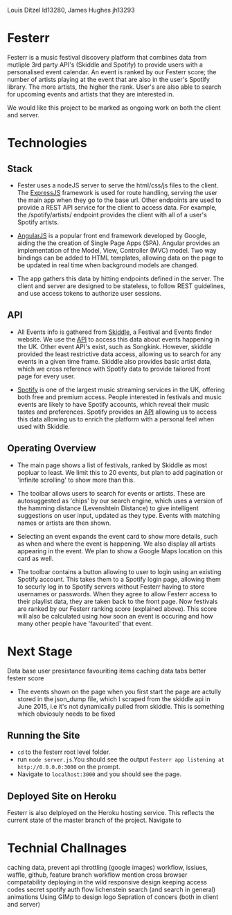 Louis Ditzel ld13280, James Hughes jh13293

# Festerr
Festerr is a music festival discovery platform that combines data from mutliple 3rd party API's (Skiddle and Spotify) to provide users with a personalised event calendar. An event is ranked by our Festerr score; the number of artists playing at the event that are also in the user's Spotify library. The more artists, the higher the rank. User's are also able to search for upcoming events and artists that they are interested in.

We would like this project to be marked as ongoing work on both the client and server.  

# Technologies
## Stack
 * Fester uses a nodeJS server to serve the html/css/js files to the client. The [ExpressJS](http://expressjs.com/) framework is used for route handling, serving the user the main app when they go to the base url. Other endpoints are used to provide a REST API service for the client to access data. For example, the /spotify/artists/ endpoint provides the client with all of a user's Spotify artists. 
    
 * [AngularJS](https://angularjs.org/) is a popular front end framework developed by Google, aiding the the creation of Single Page Apps (SPA). Angular provides an implementation of the Model, View, Controller (MVC) model. Two way bindings can be added to HTML templates, allowing data on the page to be updated in real time when background models are changed.
 
 * The app gathers this data by hitting endpoints defined in the server. The client and server are designed to be stateless, to follow REST guidelines, and use access tokens to authorize user sessions.
    
## API    
 * All Events info is gathered from [Skiddle](http://www.skiddle.com), a Festival and Events finder website. We use the [API](http://www.skiddle.com/api/) to access this data about events happening in the UK. Other event API's exist, such as Songkink. However, skiddle provided the least restrictive data access, allowing us to search for any events in a given time frame. Skiddle also provides basic artist data, which we cross reference with Spotify data to provide tailored front page for every user.
    
 * [Spotify](https://www.spotify.com/uk/) is one of the largest music streaming services in the UK, offering both free and premium access. People interested in festivals and music events are likely to have Spotify accounts, which reveal their music tastes and preferences. Spotify provides an [API](https://developer.spotify.com/web-api/) allowing us to access this data allowing us to enrich the platform with a personal feel when used with Skiddle.
     

## Operating Overview
 * The main page shows a list of festivals, ranked by Skiddle as most popluar to least. We limit this to 20 events, but plan to add pagination or 'infinite scrolling' to show more than this. 
 
 * The toolbar allows users to search for events or artists. These are autosuggested as 'chips' by our search engine, which uses a version of the hamming distance (Levenshtein Distance) to give intelligent suggestions on user input, updated as they type. Events with matching names or artists are then shown.
 
 * Selecting an event expands the event card to show more details, such as when and where the event is happening. We also display all artists appearing in the event. We plan to show a Google Maps location on this card as well.
 
 * The toolbar contains a button allowing to user to login using an existing Spotify account. This takes them to a Spotify login page, allowing them to securly log in to Spotify servers without Festerr having to store usernames or passwords. When they agree to allow Festerr access to their playlist data, they are taken back to the front page. Now festivals are ranked by our Festerr ranking score (explained above). This score will also be calculated using how soon an event is occuring and how many other people have 'favourited' that event.
 
 
 
 
 # Next Stage
 Data base 
 user presistance
 favouriting items
 caching data
 tabs
 better festerr score
  

* The events shown on the page when you first start the page are actully stored in the json_dump file, which I scraped from the skiddle api in June 2015, i.e it's not dynamically pulled from skiddle. This is something which obviosuly needs to be fixed

## Running the Site
    
* `cd` to the festerr root level folder.
* run `node server.js`.You should see the output `Festerr app listening at http://0.0.0.0:3000` on the prompt.
* Navigate to `localhost:3000` and you should see the page.

## Deployed Site on Heroku
Festerr is also delployed on the Heroku hosting service. This reflects the current state of the master branch of the project. Navigate to 


# Technial Challnages
caching data, prevent api throttling (google images)
workflow, issiues, waffle, github, feature branch workflow
mention cross browser compatability
deploying in the wild
responsive design 
keeping access codes secret
spotify auth flow
lichenstein search (and search in general)
animations
Using GIMp to design logo
Sepration of concers (both in client and server)
